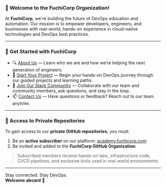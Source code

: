 ### 👋 Welcome to the FuchiCorp Organization!

At **FuchiCorp**, we're building the future of DevOps education and automation. Our mission is to empower developers, engineers, and businesses with real-world, hands-on experience in cloud-native technologies and DevOps best practices.

---

### 🚀 Get Started with FuchiCorp

- 🔍 [About Us](https://academy.fuchicorp.com/) — Learn who we are and how we’re helping the next generation of engineers.
- 🌱 [Start Your Project](https://academy.fuchicorp.com/) — Begin your hands-on DevOps journey through our guided projects and learning paths.
- 💬 [Join Our Slack Community](https://join.slack.com/t/fuchicorp/shared_invite/zt-24umotunp-Py7oddodgcdsfRJGQer7QA) — Collaborate with our team and community members, ask questions, and stay in the loop.
- 📫 [Contact Us](https://academy.fuchicorp.com/contact) — Have questions or feedback? Reach out to our team anytime.

---

### 🔐 Access to Private Repositories

To gain access to our **private GitHub repositories**, you must:

1. Be an **active subscriber** on our platform: [academy.fuchicorp.com](https://academy.fuchicorp.com/)
2. Be invited and added to the **FuchiCorp GitHub Organization**

> Subscribed members receive hands-on labs, infrastructure code, CI/CD pipelines, and exclusive tools used in real-world environments.

---

Stay connected. Stay DevOps.  
**Welcome aboard** 🚀

